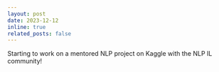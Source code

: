 ```yaml
---
layout: post
date: 2023-12-12
inline: true
related_posts: false
---
```


Starting to work on a mentored NLP project on Kaggle with the NLP IL community!
